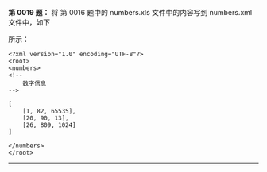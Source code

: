 **第 0019 题：** 将 第 0016 题中的 numbers.xls 文件中的内容写到 numbers.xml 文件中，如下

所示：

    <?xml version="1.0" encoding="UTF-8"?>
    <root>
    <numbers>
    <!--
        数字信息
    -->

    [
        [1, 82, 65535],
        [20, 90, 13],
        [26, 809, 1024]
    ]

    </numbers>
    </root>
----
